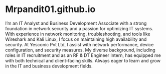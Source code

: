 # Mrpandit01.github.io

I’m an IT Analyst and Business Development Associate with a strong foundation in network security and a passion for optimizing IT systems. With experience in network monitoring, troubleshooting, and tools like Wireshark and Kali Linux, I focus on maintaining high availability and security. At Yesconic Pvt Ltd, I assist with network performance, device configuration, and security measures. My diverse background, including roles in IT recruitment and as an RF & DT Engineer Intern, has equipped me with both technical and client-facing skills. Always eager to learn and grow in the IT and business development fields.

